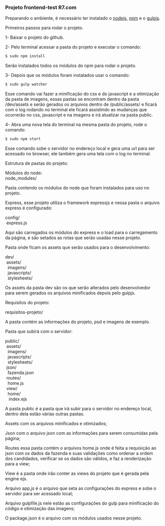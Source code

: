 ### Projeto frontend-test R7.com


Preparando o ambiente, é necessário ter instalado o [nodejs](https://nodejs.org/en/), [npm](https://www.npmjs.com/) e o [gulpjs](http://gulpjs.com/).

Primeiros passos para rodar o projeto.

1- Baixar o projeto do github.

2- Pelo terminal acessar a pasta do projeto e executar o comando:

```sh
$ sudo npm install
```

Serão instalados todos os módulos do npm para rodar o projeto.

3- Depois que os módulos foram instalados usar o comando:

```sh
$ sudo gulp watcher
```

Esse comando vai fazer a minificação do css e do javascript e a otimização da pasta de imagens, essas pastas se encontram dentro da pasta /dev/assets e serão gerados os arquivos dentro de /public/assets/ e ficará com o log rodando no terminal ele ficará assistindo as mudanças que ocorrerão no css, javascript e na imagens e irá atualizar na pasta public.

4- Abra uma nova tela do terminal na mesma pasta do projeto, rode o comando:

```sh
$ sudo npm start
```

Esse comando sobe o servidor no endereço local e gera uma url para ser acessado no browser, ele também gera uma tela com o log no terminal.

Estrutura de pastas do projeto:

Módulos do node:  
node_modules/  

Pasta contendo os módulos do node que foram instalados para uso no projeto.

Express, esse projeto utiliza o framework expressjs e nessa pasta o arquivo express é configurado:  

config/  
&nbsp;express.js  

Aqui são carregados os módulos do express e o load para o carregamento da página, e são setados as rotas que serão usadas nesse projeto.

Pasta onde ficam os assets que serão usados para o desenvolvimento:  

dev/  
&nbsp;assets/  
&nbsp;&nbsp;imagens/  
&nbsp;&nbsp;javascripts/  
&nbsp;&nbsp;stylesheets/  

Os assets da pasta dev são os que serão alterados pelo desenvolvedor para serem gerados os arquivos minificados depois pelo gulpjs.

Requisitos do projeto:  

requisitos-projeto/  

A pasta contém as informações do projeto, psd e imagens de exemplo.

Pasta que subirá com o servidor:  

public/  
&nbsp;assets/  
&nbsp;&nbsp;imagens/  
&nbsp;&nbsp;javascripts/  
&nbsp;&nbsp;stylesheets/  
&nbsp;json/  
&nbsp;&nbsp;fazenda.json  
&nbsp;routes/  
&nbsp;&nbsp;home.js  
&nbsp;view/  
&nbsp;&nbsp;home/  
&nbsp;&nbsp;&nbsp;index.ejs

A pasta public é a pasta que irá subir para o servidor no endereço local, dentro dela estão várias outras pastas.

Assets com os arquivos minificados e otimizados;

Json com o arquivo json com as informações para serem consumidas pela página;

Routes essa pasta contém o arquivos home.js onde é feita a requisição ao json com os dados da fazenda e suas validações como ordenar a ordem dos candidados, verificar se os dados são válidos, e faz a renderização para a view;

View é a pasta onde irão conter as views do projeto que é gerada pela engine ejs.

Arquivo app,js é o arquivo que seta as configurações do express e sobe o servidor para ser acessado local;

Arquivo gulpfile.js nele estão as configurações do gulp para minificação do código e otimização das imagens;

O package.json é o arquivo com os módulos usados nesse projeto.

